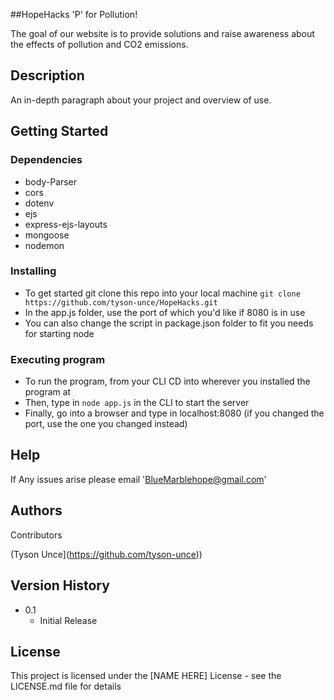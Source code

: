 ##HopeHacks 'P' for Pollution!

The goal of our website is to provide solutions and raise awareness about the effects of pollution and CO2 emissions.

## Description

An in-depth paragraph about your project and overview of use.

## Getting Started

### Dependencies

* body-Parser
* cors
* dotenv
* ejs
* express-ejs-layouts
* mongoose
* nodemon

### Installing

* To get started git clone this repo into your local machine ```git clone https://github.com/tyson-unce/HopeHacks.git```
* In the app.js folder, use the port of which you'd like if 8080 is in use
* You can also change the script in package.json folder to fit you needs for starting node

### Executing program

* To run the program, from your CLI CD into wherever you installed the program at
* Then, type in ```node app.js``` in the CLI to start the server
* Finally, go into a browser and type in localhost:8080 (if you changed the port, use the one you changed instead)


## Help

If Any issues arise please email 'BlueMarblehope@gmail.com'


## Authors

Contributors

(Tyson Unce](https://github.com/tyson-unce))


## Version History

* 0.1
    * Initial Release

## License

This project is licensed under the [NAME HERE] License - see the LICENSE.md file for details


